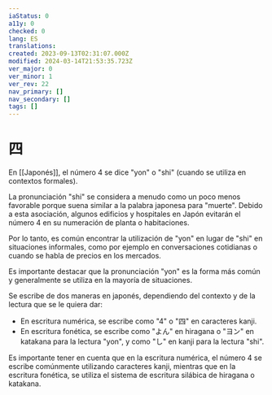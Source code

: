 ```yaml
---
iaStatus: 0
a11y: 0
checked: 0
lang: ES
translations: 
created: 2023-09-13T02:31:07.000Z
modified: 2024-03-14T21:53:35.723Z
ver_major: 0
ver_minor: 1
ver_rev: 22
nav_primary: []
nav_secondary: []
tags: []
---
```

# 四

En [[Japonés]], el número 4 se dice "yon" o "shi" (cuando se utiliza en contextos formales).

La pronunciación "shi" se considera a menudo como un poco menos favorable porque suena similar a la palabra japonesa para "muerte". Debido a esta asociación, algunos edificios y hospitales en Japón evitarán el número 4 en su numeración de planta o habitaciones.

Por lo tanto, es común encontrar la utilización de "yon" en lugar de "shi" en situaciones informales, como por ejemplo en conversaciones cotidianas o cuando se habla de precios en los mercados.

Es importante destacar que la pronunciación "yon" es la forma más común y generalmente se utiliza en la mayoría de situaciones.

Se escribe de dos maneras en japonés, dependiendo del contexto y de la lectura que se le quiera dar:

-   En escritura numérica, se escribe como "4" o "四" en caracteres kanji.
-   En escritura fonética, se escribe como "よん" en hiragana o "ヨン" en katakana para la lectura "yon", y como "し" en kanji para la lectura "shi".

Es importante tener en cuenta que en la escritura numérica, el número 4 se escribe comúnmente utilizando caracteres kanji, mientras que en la escritura fonética, se utiliza el sistema de escritura silábica de hiragana o katakana.
